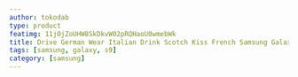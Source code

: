 ```yaml
---
author: tokodab
type: product
featimg: 11jOjZoUHW8SkDkvW02pRQHaoU0wmebWk
title: Drive German Wear Italian Drink Scotch Kiss French Samsung Galaxy S9 Case
tags: [samsung, galaxy, s9]
category: [samsung]
---
```

